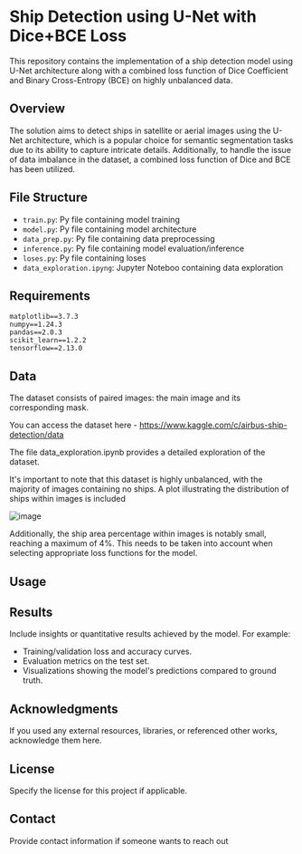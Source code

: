 # Ship Detection using U-Net with Dice+BCE Loss

This repository contains the implementation of a ship detection model using U-Net architecture along with a combined loss function of Dice Coefficient and Binary Cross-Entropy (BCE) on highly unbalanced data.

## Overview

The solution aims to detect ships in satellite or aerial images using the U-Net architecture, which is a popular choice for semantic segmentation tasks due to its ability to capture intricate details. Additionally, to handle the issue of data imbalance in the dataset, a combined loss function of Dice and BCE has been utilized.

## File Structure

- `train.py`: Py file containing model training 
- `model.py`: Py file containing model architecture 
- `data_prep.py`: Py file containing data preprocessing
- `inference.py`: Py file containing model evaluation/inference
- `loses.py`: Py file containing loses
- `data_exploration.ipyng`: Jupyter Noteboo containing data exploration
  
## Requirements

    matplotlib==3.7.3
    numpy==1.24.3
    pandas==2.0.3
    scikit_learn==1.2.2
    tensorflow==2.13.0

## Data

The dataset consists of paired images: the main image and its corresponding mask.

You can access the dataset here - https://www.kaggle.com/c/airbus-ship-detection/data

The file data_exploration.ipynb provides a detailed exploration of the dataset.

It's important to note that this dataset is highly unbalanced, with the majority of images containing no ships. A plot illustrating the distribution of ships within images is included

![image](https://github.com/poluidol2/airbus_ship_detection/assets/112002795/2dd2ec0f-386a-425b-803c-8fd15398bde3)

Additionally, the ship area percentage within images is notably small, reaching a maximum of 4%. 
This needs to be taken into account when selecting appropriate loss functions for the model.




## Usage



## Results

Include insights or quantitative results achieved by the model. For example:
- Training/validation loss and accuracy curves.
- Evaluation metrics on the test set.
- Visualizations showing the model's predictions compared to ground truth.

## Acknowledgments

If you used any external resources, libraries, or referenced other works, acknowledge them here.

## License

Specify the license for this project if applicable.

## Contact

Provide contact information if someone wants to reach out
